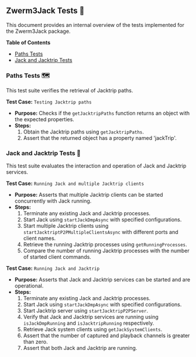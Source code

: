 ##  Zwerm3Jack Tests 🧪

This document provides an internal overview of the tests implemented for the Zwerm3Jack package. 

**Table of Contents**

* [Paths Tests](#paths-tests)
* [Jack and Jacktrip Tests](#jack-and-jacktrip-tests)


### Paths Tests 🗺️

This test suite verifies the retrieval of Jacktrip paths. 

**Test Case:** `Testing Jacktrip paths`

* **Purpose:** Checks if the `getJacktripPaths` function returns an object with the expected properties.
* **Steps:** 
    1. Obtain the Jacktrip paths using `getJacktripPaths`.
    2. Assert that the returned object has a property named 'jackTrip'.

### Jack and Jacktrip Tests 🔌

This test suite evaluates the interaction and operation of Jack and Jacktrip services.

**Test Case:** `Running Jack and multiple Jacktrip clients` 

* **Purpose:**  Asserts that multiple Jacktrip clients can be started concurrently with Jack running. 
* **Steps:**
    1. Terminate any existing Jack and Jacktrip processes.
    2. Start Jack using `startJackDmpAsync` with specified configurations.
    3. Start multiple Jacktrip clients using `startJacktriptP2PMultipleClientsAsync` with different ports and client names.
    4. Retrieve the running Jacktrip processes using `getRunningProcesses`.
    5. Compare the number of running Jacktrip processes with the number of started client commands.

**Test Case:** `Running Jack and Jacktrip` 

* **Purpose:**  Asserts that Jack and Jacktrip services can be started and are operational.
* **Steps:** 
    1. Terminate any existing Jack and Jacktrip processes.
    2. Start Jack using `startJackDmpAsync` with specified configurations.
    3. Start Jacktrip server using `startJacktripP2PServer`.
    4. Verify that Jack and Jacktrip services are running using `isJackDmpRunning` and `isJacktripRunning` respectively.
    5. Retrieve Jack system clients using `getJackSystemClients`. 
    6. Assert that the number of captured and playback channels is greater than zero.
    7. Assert that both Jack and Jacktrip are running. 
